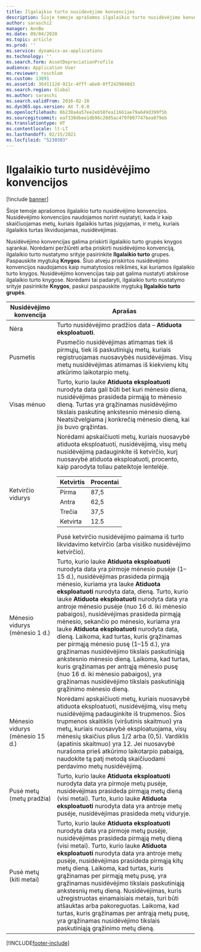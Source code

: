 ```yaml
---
title: Ilgalaikio turto nusidėvėjimo konvencijos
description: Šioje temoje aprašomos ilgalaikio turto nusidėvėjimo konvencijos.
author: saraschi2
manager: AnnBe
ms.date: 09/04/2020
ms.topic: article
ms.prod: ''
ms.service: dynamics-ax-applications
ms.technology: ''
ms.search.form: AssetDepreciationProfile
audience: Application User
ms.reviewer: roschlom
ms.custom: 13891
ms.assetid: 36d1112d-921c-4fff-abe0-0ff2429848d3
ms.search.region: Global
ms.author: saraschi
ms.search.validFrom: 2016-02-28
ms.dyn365.ops.version: AX 7.0.0
ms.openlocfilehash: 6b238a4a57ee2eb58fea11661ae79a649d399f5b
ms.sourcegitcommit: eaf330dbee1db96c20d5ac479f007747bea079eb
ms.translationtype: HT
ms.contentlocale: lt-LT
ms.lasthandoff: 02/15/2021
ms.locfileid: "5230303"
---
```

# <a name="fixed-asset-depreciation-conventions"></a>Ilgalaikio turto nusidėvėjimo konvencijos

[!include [banner](../includes/banner.md)]

Šioje temoje aprašomos ilgalaikio turto nusidėvėjimo konvencijos. Nusidėvėjimo konvencijos naudojamos norint nustatyti, kada ir kaip skaičiuojamas metų, kuriais ilgalaikis turtas įsigyjamas, ir metų, kuriais ilgalaikis turtas likviduojamas, nusidėvėjimas.

Nusidėvėjimo konvencijas galima priskirti ilgalaikio turto grupės knygos sąrankai. Norėdami peržiūrėti arba priskirti nusidėvėjimo konvenciją, ilgalaikio turto nustatymo srityje pasirinkite **Ilgalaikio turto** grupes. Paspauskite mygtuką **Knygos**. Šiuo atveju priskirtos nusidėvėjimo konvencijos naudojamos kaip numatytosios reikšmės, kai kuriamos ilgalaikio turto knygos. Nusidėvėjimo konvencijas taip pat galima nustatyti atskirose ilgalaikio turto knygose. Norėdami tai padaryti, ilgalaikio turto nustatymo srityje pasirinkite **Knygos**, paskui paspauskite mygtuką **Ilgalaikio turto grupės**.

| Nusidėvėjimo konvencija   | Aprašas |
|---------------------------|-------------|
| Nėra                      | Turto nusidėvėjimo pradžios data – <strong>Atiduota eksploatuoti</strong>. |
| Pusmetis                 | Pusmečio nusidėvėjimas atimamas tiek iš pirmųjų, tiek iš paskutiniųjų metų, kuriais registruojamas nuosavybės nusidėvėjimas. Visų metų nusidėvėjimas atimamas iš kiekvienų kitų atkūrimo laikotarpio metų. |
| Visas mėnuo                | Turto, kurio lauke <strong>Atiduota eksploatuoti</strong> nurodyta data gali būti bet kuri mėnesio diena, nusidėvėjimas prasideda pirmąją to mėnesio dieną. Turtas yra grąžinamas nusidėvėjimo tikslais paskutinę ankstesnio mėnesio dieną. Neatsižvelgiama į konkrečią mėnesio dieną, kai jis buvo grąžintas. |
| Ketvirčio vidurys               | Norėdami apskaičiuoti metų, kuriais nuosavybė atiduota eksploatuoti, nusidėvėjimą, visų metų nusidėvėjimą padauginkite iš ketvirčio, kurį nuosavybė atiduota eksploatuoti, procento, kaip parodyta toliau pateiktoje lentelėje.<table><thead><tr><th>Ketvirtis</th><th>Procentai</th></tr></thead><tbody><tr><td>Pirma</td><td>87,5</td></tr><tr><td>Antra</td><td>62,5</td></tr><tr><td>Trečia</td><td>37,5</td></tr><tr><td>Ketvirta</td><td>12.5</td></tr></tbody></table>Pusė ketvirčio nusidėvėjimo paimama iš turto likvidavimo ketvirčio (arba visiško nusidėvėjimo ketvirčio). |
| Mėnesio vidurys (mėnesio 1 d.)  | Turto, kurio lauke <strong>Atiduota eksploatuoti</strong> nurodyta data yra pirmoje mėnesio pusėje (1–15 d.), nusidėvėjimas prasideda pirmąją mėnesio, kuriama yra lauke <strong>Atiduota eksploatuoti</strong> nurodyta data, dieną. Turto, kurio lauke <strong>Atiduota eksploatuoti</strong> nurodyta data yra antroje mėnesio pusėje (nuo 16 d. iki mėnesio pabaigos), nusidėvėjimas prasideda pirmąją mėnesio, sekančio po mėnesio, kuriama yra lauke <strong>Atiduota eksploatuoti</strong> nurodyta data, dieną. Laikoma, kad turtas, kuris grąžinamas per pirmąją mėnesio pusę (1–15 d.), yra grąžinamas nusidėvėjimo tikslais paskutiniąją ankstesnio mėnesio dieną. Laikoma, kad turtas, kuris grąžinamas per antrąją mėnesio pusę (nuo 16 d. iki mėnesio pabaigos), yra grąžinamas nusidėvėjimo tikslais paskutiniąją grąžinimo mėnesio dieną. |
| Mėnesio vidurys (mėnesio 15 d.) | Norėdami apskaičiuoti metų, kuriais nuosavybė atiduota eksploatuoti, nusidėvėjimą, visų metų nusidėvėjimą padauginkite iš trupmenos. Šios trupmenos skaitiklis (viršutinis skaitmuo) yra metų, kuriais nuosavybė eksploatuojama, visų mėnesių skaičius plius 1/2 arba (0,5). Vardiklis (apatinis skaitmuo) yra 12. Jei nuosavybė nurašoma prieš atkūrimo laikotarpio pabaigą, naudokite tą patį metodą skaičiuodami perdavimo metų nusidėvėjimą. |
| Pusė metų (metų pradžia) | Turto, kurio lauke <strong>Atiduota eksploatuoti</strong> nurodyta data yra pirmoje metų pusėje, nusidėvėjimas prasideda pirmąją metų dieną (visi metai). Turto, kurio lauke <strong>Atiduota eksploatuoti</strong> nurodyta data yra antroje metų pusėje, nusidėvėjimas prasideda metų viduryje. |
| Pusė metų (kiti metai)     | Turto, kurio lauke <strong>Atiduota eksploatuoti</strong> nurodyta data yra pirmoje metų pusėje, nusidėvėjimas prasideda pirmąją metų dieną (visi metai). Turto, kurio lauke <strong>Atiduota eksploatuoti</strong> nurodyta data yra antroje metų pusėje, nusidėvėjimas prasideda pirmąją kitų metų dieną. Laikoma, kad turtas, kuris grąžinamas per pirmąją metų pusę, yra grąžinamas nusidėvėjimo tikslais paskutiniąją ankstesnių metų dieną. Nusidėvėjimas, kuris užregistruotas einamaisiais metais, turi būti atšauktas arba pakoreguotas. Laikoma, kad turtas, kuris grąžinamas per antrąją metų pusę, yra grąžinamas nusidėvėjimo tikslais paskutiniąją grąžinimo metų dieną. |


[!INCLUDE[footer-include](../../includes/footer-banner.md)]